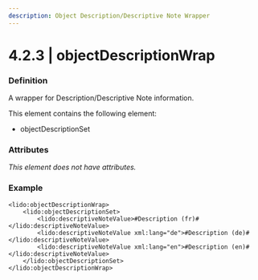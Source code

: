 ```yaml
---
description: Object Description/Descriptive Note Wrapper
---
```


# 4.2.3 \| objectDescriptionWrap

### Definition

A wrapper for Description/Descriptive Note information.

This element contains the following element:

* objectDescriptionSet

### Attributes

_This element does not have attributes._

### Example

```markup
<lido:objectDescriptionWrap>
    <lido:objectDescriptionSet>
        <lido:descriptiveNoteValue>#Description (fr)#</lido:descriptiveNoteValue>
        <lido:descriptiveNoteValue xml:lang="de">#Description (de)#</lido:descriptiveNoteValue>
        <lido:descriptiveNoteValue xml:lang="en">#Description (en)#</lido:descriptiveNoteValue>
    </lido:objectDescriptionSet>
</lido:objectDescriptionWrap>
```

